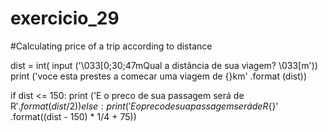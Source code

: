 # exercicio_29

#Calculating price of a trip according to distance


dist = int( input ('\033[0;30;47mQual a distância de sua viagem?  \033[m'))
print ('voce esta prestes a comecar uma viagem de {}km' .format (dist))

if dist <= 150:
    print ('E o preco de sua passagem será de R${}' .format(dist / 2))
else:
    print ('E o preco de sua passagem será de R${}' .format((dist - 150) * 1/4 + 75))
